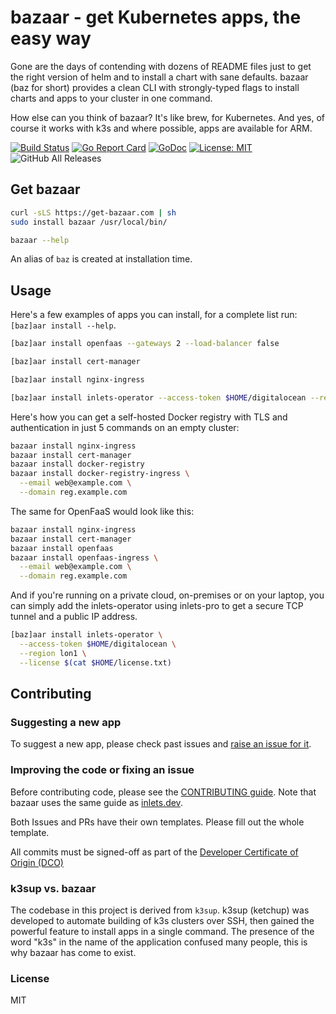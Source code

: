 # bazaar - get Kubernetes apps, the easy way

Gone are the days of contending with dozens of README files just to get the right version of helm and to install a chart with sane defaults. bazaar (baz for short) provides a clean CLI with strongly-typed flags to install charts and apps to your cluster in one command.

How else can you think of bazaar? It's like brew, for Kubernetes. And yes, of course it works with k3s and where possible, apps are available for ARM.

[![Build
Status](https://travis-ci.com/alexellis/bazaar.svg?branch=master)](https://travis-ci.com/alexellis/bazaar)
[![Go Report Card](https://goreportcard.com/badge/github.com/alexellis/bazaar)](https://goreportcard.com/report/github.com/alexellis/bazaar) 
[![GoDoc](https://godoc.org/github.com/alexellis/bazaar?status.svg)](https://godoc.org/github.com/alexellis/bazaar) [![License: MIT](https://img.shields.io/badge/License-MIT-yellow.svg)](https://opensource.org/licenses/MIT)
![GitHub All Releases](https://img.shields.io/github/downloads/alexellis/bazaar/total)

## Get bazaar

```bash
curl -sLS https://get-bazaar.com | sh
sudo install bazaar /usr/local/bin/

bazaar --help
```

An alias of `baz` is created at installation time.

## Usage

Here's a few examples of apps you can install, for a complete list run: `[baz]aar install --help`.

```bash
[baz]aar install openfaas --gateways 2 --load-balancer false

[baz]aar install cert-manager

[baz]aar install nginx-ingress

[baz]aar install inlets-operator --access-token $HOME/digitalocean --region lon1
```

Here's how you can get a self-hosted Docker registry with TLS and authentication in just 5 commands on an empty cluster:

```bash
bazaar install nginx-ingress
bazaar install cert-manager
bazaar install docker-registry
bazaar install docker-registry-ingress \
  --email web@example.com \
  --domain reg.example.com
```

The same for OpenFaaS would look like this:

```bash
bazaar install nginx-ingress
bazaar install cert-manager
bazaar install openfaas
bazaar install openfaas-ingress \
  --email web@example.com \
  --domain reg.example.com
```

And if you're running on a private cloud, on-premises or on your laptop, you can simply add the inlets-operator using inlets-pro to get a secure TCP tunnel and a public IP address.

```bash
[baz]aar install inlets-operator \
  --access-token $HOME/digitalocean \
  --region lon1 \
  --license $(cat $HOME/license.txt)
```

## Contributing

### Suggesting a new app

To suggest a new app, please check past issues and [raise an issue for it](https://github.com/alexellis/bazaar).

### Improving the code or fixing an issue

Before contributing code, please see the [CONTRIBUTING guide](https://github.com/alexellis/inlets/blob/master/CONTRIBUTING.md). Note that bazaar uses the same guide as [inlets.dev](https://inlets.dev/).

Both Issues and PRs have their own templates. Please fill out the whole template.

All commits must be signed-off as part of the [Developer Certificate of Origin (DCO)](https://developercertificate.org)

### k3sup vs. bazaar

The codebase in this project is derived from `k3sup`. k3sup (ketchup) was developed to automate building of k3s clusters over SSH, then gained the powerful feature to install apps in a single command. The presence of the word "k3s" in the name of the application confused many people, this is why bazaar has come to exist.

### License

MIT

